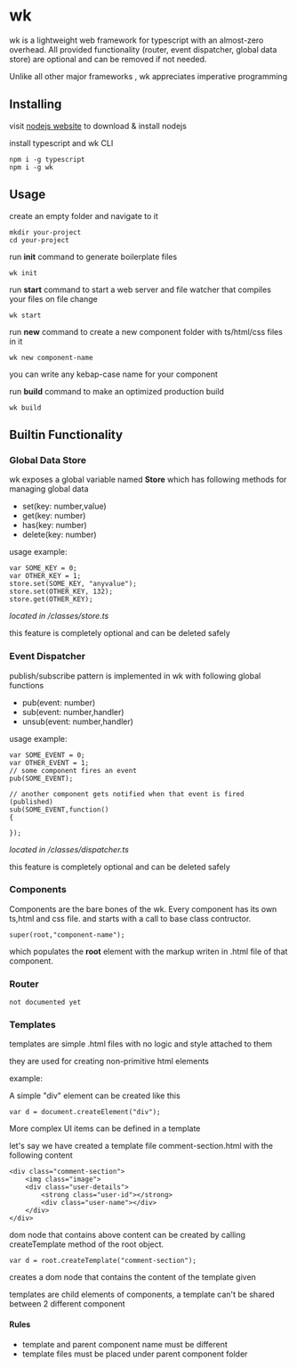 # wk

wk is a lightweight web framework for typescript with an almost-zero overhead. All provided functionality (router, event dispatcher, global data store) are optional and can be removed if not needed.

Unlike all other major frameworks , wk appreciates imperative programming

## Installing

visit [nodejs website](https://nodejs.org) to download & install nodejs


install typescript and wk CLI

	npm i -g typescript
	npm i -g wk


## Usage

create an empty folder and navigate to it

	mkdir your-project
	cd your-project

run **init** command to generate boilerplate files
	
	wk init

run **start** command to start a web server and file watcher that compiles your files on file change

	wk start

run **new** command to create a new component folder with ts/html/css files in it

	wk new component-name


you can write any kebap-case name for your component

run **build** command to make an optimized production build

	wk build

## Builtin Functionality

### Global Data Store
wk exposes a global variable named **Store** which has following methods for managing global data

- set(key: number,value)
- get(key: number)
- has(key: number)
- delete(key: number)

usage example:

	var SOME_KEY = 0;
	var OTHER_KEY = 1;
	store.set(SOME_KEY, "anyvalue");
	store.set(OTHER_KEY, 132);
	store.get(OTHER_KEY);

*located in /classes/store.ts*

this feature is completely optional and can be deleted safely

### Event Dispatcher
publish/subscribe pattern is implemented in wk with following global functions

- pub(event: number)
- sub(event: number,handler)
- unsub(event: number,handler)
	
usage example:

	var SOME_EVENT = 0;
	var OTHER_EVENT = 1;
	// some component fires an event
	pub(SOME_EVENT);

	// another component gets notified when that event is fired (published)
	sub(SOME_EVENT,function()
	{

	});

*located in /classes/dispatcher.ts*

this feature is completely optional and can be deleted safely

### Components

Components are the bare bones of the wk. Every component has its own ts,html and css file.
and  starts with a call to base class contructor.

	super(root,"component-name");

which populates the **root** element with the markup writen in .html file of that component.


### Router

	not documented yet



### Templates
templates are simple .html files with no logic and style attached to them

they are used for creating non-primitive html elements

example:

A simple "div" element can be created like this

    var d = document.createElement("div");
    
More complex UI items can be defined in a template

let's say we have created a template file comment-section.html with the following content

	<div class="comment-section">
		<img class="image">
		<div class="user-details">
			<strong class="user-id"></strong>
			<div class="user-name"></div>        
		</div>
	</div>
  
  
dom node that contains above content can be created by calling createTemplate method of the root object.

    var d = root.createTemplate("comment-section");
    
creates a dom node that contains the content of the template given

templates are child elements of components, a template can't be shared between 2 different component

#### Rules

- template and parent component name must be different
- template files must be placed under parent component folder
